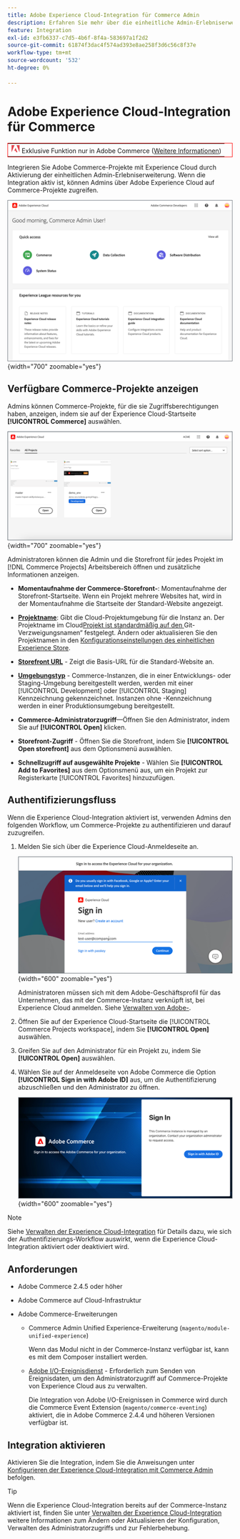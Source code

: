 ```yaml
---
title: Adobe Experience Cloud-Integration für Commerce Admin
description: Erfahren Sie mehr über die einheitliche Admin-Erlebniserweiterung , mit der Commerce mit Experience Cloud integriert wird, sodass Kundinnen und Kunden von der Experience Cloud-Startseite aus auf Commerce-Projekte zugreifen können.
feature: Integration
exl-id: e3fb6337-c7d5-4b6f-8f4a-583697a1f2d2
source-git-commit: 61874f3dac4f574ad393e8ae258f3d6c56c8f37e
workflow-type: tm+mt
source-wordcount: '532'
ht-degree: 0%

---
```


# Adobe Experience Cloud-Integration für Commerce

<table style="border:1px solid red">
<tr><td><img alt="Adobe Commerce-Funktion" src="../assets/adobe-logo.svg" width="20" height="20" /> Exklusive Funktion nur in Adobe Commerce (<a href="https://experienceleague.adobe.com/docs/commerce-admin/user-guides/home.html#product-editions">Weitere Informationen</a>)</td></tr>
</table>

Integrieren Sie Adobe Commerce-Projekte mit Experience Cloud durch Aktivierung der einheitlichen Admin-Erlebniserweiterung. Wenn die Integration aktiv ist, können Admins über Adobe Experience Cloud auf Commerce-Projekte zugreifen.

![Zugriff auf Commerce über die Experience Cloud-Startseite](./assets/admin-uex-home-page.png){width="700" zoomable="yes"}

## Verfügbare Commerce-Projekte anzeigen

Admins können Commerce-Projekte, für die sie Zugriffsberechtigungen haben, anzeigen, indem sie auf der Experience Cloud-Startseite **[!UICONTROL Commerce]** auswählen.

![Arbeitsbereich Commerce-Projekte auf Experience Cloud](./assets/admin-uex-commerce-projects-home.png){width="700" zoomable="yes"}

Administratoren können die Admin und die Storefront für jedes Projekt im [!DNL Commerce Projects] Arbeitsbereich öffnen und zusätzliche Informationen anzeigen.

- **Momentaufnahme der Commerce-Storefront-**: Momentaufnahme der Storefront-Startseite. Wenn ein Projekt mehrere Websites hat, wird in der Momentaufnahme die Startseite der Standard-Website angezeigt.

- **[Projektname](https://experienceleague.adobe.com/docs/commerce-cloud-service/user-guide/architecture/pro-develop-deploy-workflow.html)**: Gibt die Cloud-Projektumgebung für die Instanz an. Der Projektname im Cloud[Projekt ist standardmäßig auf den ](https://experienceleague.adobe.com/docs/commerce-cloud-service/user-guide/project/console-branches.html)Git-Verzweigungsnamen“ festgelegt. Ändern oder aktualisieren Sie den Projektnamen in den [Konfigurationseinstellungen des einheitlichen Experience Store](admin-unified-experience-integration-manage.md#manage-the-integration-from-the-admin).

- **[Storefront URL](../stores-purchase/store-urls.md)** - Zeigt die Basis-URL für die Standard-Website an.

- **[Umgebungstyp](https://experienceleague.adobe.com/docs/commerce-cloud-service/user-guide/architecture/pro-develop-deploy-workflow.html)** - Commerce-Instanzen, die in einer Entwicklungs- oder Staging-Umgebung bereitgestellt werden, werden mit einer [!UICONTROL Development] oder [!UICONTROL Staging] Kennzeichnung gekennzeichnet. Instanzen ohne -Kennzeichnung werden in einer Produktionsumgebung bereitgestellt.

- **Commerce-Administratorzugriff**—Öffnen Sie den Administrator, indem Sie auf **[!UICONTROL Open]** klicken.

- **Storefront-Zugriff** - Öffnen Sie die Storefront, indem Sie **[!UICONTROL Open storefront]** aus dem Optionsmenü auswählen.

- **Schnellzugriff auf ausgewählte Projekte** - Wählen Sie **[!UICONTROL Add to Favorites]** aus dem Optionsmenü aus, um ein Projekt zur Registerkarte [!UICONTROL Favorites] hinzuzufügen.

## Authentifizierungsfluss

Wenn die Experience Cloud-Integration aktiviert ist, verwenden Admins den folgenden Workflow, um Commerce-Projekte zu authentifizieren und darauf zuzugreifen.

1. Melden Sie sich über die Experience Cloud-Anmeldeseite an.

   ![Experience Cloud-Anmeldeseite](./assets/admin-uex-experience-cloud-login.png){width="600" zoomable="yes"}

   Administratoren müssen sich mit dem Adobe-Geschäftsprofil für das Unternehmen, das mit der Commerce-Instanz verknüpft ist, bei Experience Cloud anmelden. Siehe [Verwalten von Adobe-](https://helpx.adobe.com/enterprise/using/manage-adobe-profiles.html).

1. Öffnen Sie auf der Experience Cloud-Startseite die [!UICONTROL Commerce Projects workspace], indem Sie **[!UICONTROL Open]** auswählen.

1. Greifen Sie auf den Administrator für ein Projekt zu, indem Sie **[!UICONTROL Open]** auswählen.

1. Wählen Sie auf der Anmeldeseite von Adobe Commerce die Option **[!UICONTROL Sign in with Adobe ID]** aus, um die Authentifizierung abzuschließen und den Administrator zu öffnen.

   ![Adobe Commerce-Anmeldeseite](./assets/admin-adobeid-login.png){width="600" zoomable="yes"}

>[!NOTE]
>
>Siehe [Verwalten der Experience Cloud-Integration](admin-unified-experience-integration-manage.md) für Details dazu, wie sich der Authentifizierungs-Workflow auswirkt, wenn die Experience Cloud-Integration aktiviert oder deaktiviert wird.

## Anforderungen

- Adobe Commerce 2.4.5 oder höher
- Adobe Commerce auf Cloud-Infrastruktur
- Adobe Commerce-Erweiterungen

   - Commerce Admin Unified Experience-Erweiterung (`magento/module-unified-experience`)

     Wenn das Modul nicht in der Commerce-Instanz verfügbar ist, kann es mit dem Composer installiert werden.

   - [Adobe I/O-Ereignisdienst](https://developer.adobe.com/commerce/extensibility/events/) - Erforderlich zum Senden von Ereignisdaten, um den Administratorzugriff auf Commerce-Projekte von Experience Cloud aus zu verwalten.

     Die Integration von Adobe I/O-Ereignissen in Commerce wird durch die Commerce Event Extension (`magento/commerce-eventing`) aktiviert, die in Adobe Commerce 2.4.4 und höheren Versionen verfügbar ist.

## Integration aktivieren

Aktivieren Sie die Integration, indem Sie die Anweisungen unter [Konfigurieren der Experience Cloud-Integration mit Commerce Admin](admin-unified-experience-integration-configure.md) befolgen.

>[!TIP]
>
>Wenn die Experience Cloud-Integration bereits auf der Commerce-Instanz aktiviert ist, finden Sie unter [Verwalten der Experience Cloud-Integration](admin-unified-experience-integration-manage.md) weitere Informationen zum Ändern oder Aktualisieren der Konfiguration, Verwalten des Administratorzugriffs und zur Fehlerbehebung.
